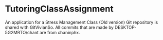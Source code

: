 # TutoringClassAssignment
An application for a Stress Management Class (Old version)
Git repository is shared with GitVivianSo.  All commits that are made by DESKTOP-5G2MRTO\chant are from chaninphx.
